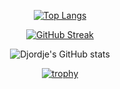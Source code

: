 

<!--
**djordje34/djordje34** is a ✨ _special_ ✨ repository because its `README.md` (this file) appears on your GitHub profile.

Here are some ideas to get you started:

- 🔭 I’m currently working on ...
- 🌱 I’m currently learning ...
- 👯 I’m looking to collaborate on ...
- 🤔 I’m looking for help with ...
- 💬 Ask me about ...
- 📫 How to reach me: ...
- 😄 Pronouns: ...
- ⚡ Fun fact: ...
-->

<div align="center">
  
[![Top Langs](https://github-readme-stats.vercel.app/api/top-langs/?username=djordje34&layout=compact&theme=radical&count_private=true&show_icons=true)](https://github.com/anuraghazra/github-readme-stats)
  
[![GitHub Streak](http://github-readme-streak-stats.herokuapp.com?user=djordje34&theme=dark&background=141321)](https://git.io/streak-stats)
  </p>
<div align="center">
  
![Djordje's GitHub stats](https://github-readme-stats.vercel.app/api?username=djordje34&show_icons=true&theme=radical)
  
[![trophy](https://github-profile-trophy.vercel.app/?username=djordje34&theme=radical&row=1&column=4)](https://github.com/ryo-ma/github-profile-trophy)
</div>
